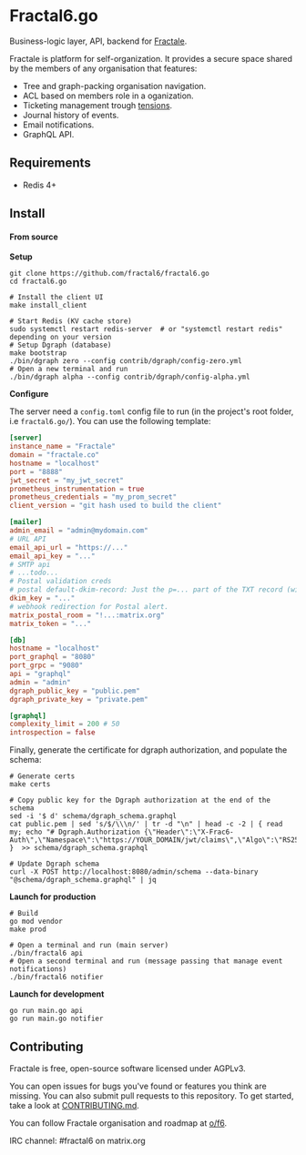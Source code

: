 # Fractal6.go

Business-logic layer, API, backend for [Fractale](https;//fractale.co).

Fractale is platform for self-organization. It provides a secure space shared by the members of any organisation that features:
* Tree and graph-packing organisation navigation.
* ACL based on members role in a oganization.
* Ticketing management trough [tensions](https://doc.fractale.co/tension/).
* Journal history of events.
* Email notifications.
* GraphQL API.


## Requirements

* Redis 4+


## Install

#### From source

**Setup**

    git clone https://github.com/fractal6/fractal6.go
    cd fractal6.go

    # Install the client UI
    make install_client

    # Start Redis (KV cache store)
    sudo systemctl restart redis-server  # or "systemctl restart redis" depending on your version
    # Setup Dgraph (database)
    make bootstrap
    ./bin/dgraph zero --config contrib/dgraph/config-zero.yml
    # Open a new terminal and run
    ./bin/dgraph alpha --config contrib/dgraph/config-alpha.yml

**Configure**

The server need a `config.toml` config file to run (in the project's root folder, i.e `fractal6.go/`).
You can use the following template:

```config.toml
[server]
instance_name = "Fractale"
domain = "fractale.co"
hostname = "localhost"
port = "8888"
jwt_secret = "my_jwt_secret"
prometheus_instrumentation = true
prometheus_credentials = "my_prom_secret"
client_version = "git hash used to build the client"

[mailer]
admin_email = "admin@mydomain.com"
# URL API
email_api_url = "https://..."
email_api_key = "..."
# SMTP api
# ...todo...
# Postal validation creds
# postal default-dkim-record: Just the p=... part of the TXT record (without the semicolon at the end)
dkim_key = "..."
# webhook redirection for Postal alert.
matrix_postal_room = "!...:matrix.org"
matrix_token = "..."

[db]
hostname = "localhost"
port_graphql = "8080"
port_grpc = "9080"
api = "graphql"
admin = "admin"
dgraph_public_key = "public.pem"
dgraph_private_key = "private.pem"

[graphql]
complexity_limit = 200 # 50
introspection = false
```

Finally, generate the certificate for dgraph authorization, and populate the schema:

    # Generate certs
    make certs

	# Copy public key for the Dgraph authorization at the end of the schema
    sed -i '$ d' schema/dgraph_schema.graphql
	cat public.pem | sed 's/$/\\\n/' | tr -d "\n" | head -c -2 | { read my; echo "# Dgraph.Authorization {\"Header\":\"X-Frac6-Auth\",\"Namespace\":\"https://YOUR_DOMAIN/jwt/claims\",\"Algo\":\"RS256\",\"VerificationKey\":\"$PUBKEY\"}"; }  >> schema/dgraph_schema.graphql

    # Update Dgraph schema
    curl -X POST http://localhost:8080/admin/schema --data-binary "@schema/dgraph_schema.graphql" | jq


**Launch for production**

    # Build
    go mod vendor
    make prod

    # Open a terminal and run (main server)
    ./bin/fractal6 api
    # Open a second terminal and run (message passing that manage event notifications)
    ./bin/fractal6 notifier


**Launch for development**

	go run main.go api
	go run main.go notifier


## Contributing

Fractale is free, open-source software licensed under AGPLv3.

You can open issues for bugs you've found or features you think are missing. You can also submit pull requests to this repository. To get started, take a look at [CONTRIBUTING.md](CONTRIBUTING.md).

You can follow Fractale organisation and roadmap at [o/f6](https://fractale.co/o/f6).

IRC channel: #fractal6 on matrix.org
